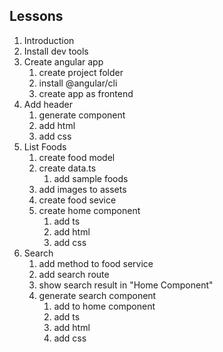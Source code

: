 ## Lessons
1. Introduction
2. Install dev tools
3. Create angular app
    1. create project folder
    2. install @angular/cli
    3. create app as frontend
4. Add header
    1. generate component
    2. add html
    3. add css
5. List Foods
    1. create food model
    2. create data.ts
        1. add sample foods
    3. add images to assets
    4. create food sevice
    5. create home component
        1. add ts
        2. add html
        3. add css
6. Search
    1. add method to food service
    2. add search route
    3. show search result in "Home Component"
    4. generate search component
        1. add to home component
        2. add ts
        3. add html
        4. add css